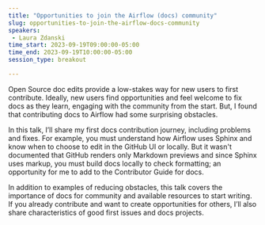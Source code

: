 ```yaml
---
title: "Opportunities to join the Airflow (docs) community"
slug: opportunities-to-join-the-airflow-docs-community
speakers:
 - Laura Zdanski
time_start: 2023-09-19T09:00:00-05:00
time_end: 2023-09-19T10:00:00-05:00
session_type: breakout

---
```


Open Source doc edits provide a low-stakes way for new users to first contribute. Ideally, new users find opportunities and feel welcome to fix docs as they learn, engaging with the community from the start. But, I found that contributing docs to Airflow had some surprising obstacles.

In this talk, I’ll share my first docs contribution journey, including problems and fixes. For example, you must understand how Airflow uses Sphinx and know when to choose to edit in the GitHub UI or locally. But it wasn't documented that GitHub renders only Markdown previews and since Sphinx uses markup, you must build docs locally to check formatting; an opportunity for me to add to the Contributor Guide for docs.

In addition to examples of reducing obstacles, this talk covers the importance of docs for community and available resources to start writing. If you already contribute and want to create opportunities for others, I’ll also share characteristics of good first issues and docs projects. 